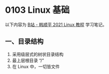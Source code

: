# 0103 Linux 基础

以下内容为 [B站 - 韩顺平 2021 Linux 教程](https://www.bilibili.com/video/BV1Sv411r7vd) 学习笔记。



## 一、目录结构

1. 采用级层式的树状目录结构
2. 最上层根目录 “/”
3. 在 Linux 中，一切皆文件